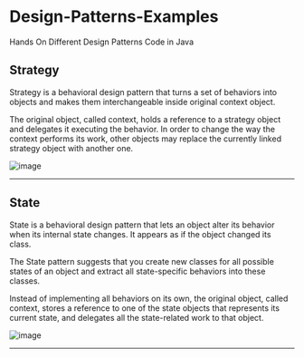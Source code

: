 # Design-Patterns-Examples
Hands On Different Design Patterns Code in Java


## Strategy 
Strategy is a behavioral design pattern that turns a set of behaviors into objects and makes them interchangeable inside original context object.

The original object, called context, holds a reference to a strategy object and delegates it executing the behavior. In order to change the way the context performs its work, other objects may replace the currently linked strategy object with another one.

![image](https://user-images.githubusercontent.com/49389693/130185335-853f0e75-c37f-4d0e-bf6a-10272fa89f7f.png)

___


## State
State is a behavioral design pattern that lets an object alter its behavior when its internal state changes. It appears as if the object changed its class.

The State pattern suggests that you create new classes for all possible states of an object and extract all state-specific behaviors into these classes.

Instead of implementing all behaviors on its own, the original object, called context, stores a reference to one of the state objects that represents its current state, and delegates all the state-related work to that object.

![image](https://user-images.githubusercontent.com/49389693/130337850-f03786c4-652c-4721-9136-9ec8223453d8.png)

----
